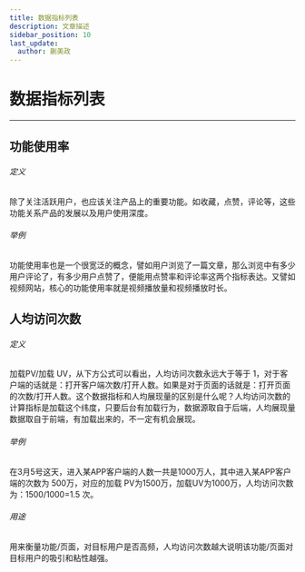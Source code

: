 ```yaml
---
title: 数据指标列表
description: 文章描述
sidebar_position: 10
last_update:
  author: 蒯美政
---
```


# 数据指标列表



------



## 功能使用率

###### 定义

除了关注活跃用户，也应该关注产品上的重要功能。如收藏，点赞，评论等，这些功能关系产品的发展以及用户使用深度。

###### 举例

功能使用率也是一个很宽泛的概念，譬如用户浏览了一篇文章，那么浏览中有多少用户评论了，有多少用户点赞了，便能用点赞率和评论率这两个指标表达。又譬如视频网站，核心的功能使用率就是视频播放量和视频播放时长。

## 人均访问次数

###### 定义

加载PV/加载 UV，从下方公式可以看出，人均访问次数永远大于等于 1，对于客户端的话就是：打开客户端次数/打开人数。如果是对于页面的话就是：打开页面的次数/打开人数。这个数据指标和人均展现量的区别是什么呢？人均访问次数的计算指标是加载这个纬度，只要后台有加载行为，数据源取自于后端，人均展现量数据取自于前端，有加载出来的，不一定有机会展现。

###### 举例

在3月5号这天，进入某APP客户端的人数一共是1000万人，其中进入某APP客户端的次数为 500万，对应的加载 PV为1500万，加载UV为1000万，人均访问次数为：1500/1000=1.5 次。

###### 用途

用来衡量功能/页面，对目标用户是否高频，人均访问次数越大说明该功能/页面对目标用户的吸引和粘性越强。
